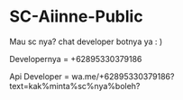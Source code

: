 # SC-Aiinne-Public
Mau sc nya? chat developer botnya ya : )

Developernya = +62895330379186

Api Developer = wa.me/+62895330379186?text=kak%minta%sc%nya%boleh?
